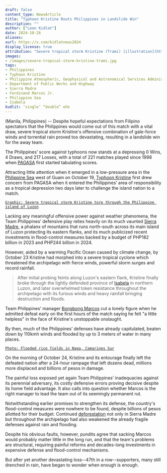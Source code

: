 ```yaml
---
draft: false
content_type: NewsArticle
title: "Typhoon Kristine Routs Philippines in Landslide Win"
description: ""
author: ["Leon Kidlat"]
date: 2024-10-26
aliases:
xurl: https://x.com/kidlatnews2024
display_license: true
attribution: "Severe tropical storm Kristine (Trami) [illustration](https://en.wikipedia.org/wiki/File:ECDM_20241023_TC_TRAMI.pdf) and flooded rice fields in Naga, Camarines Sur [photo](https://commons.wikimedia.org/wiki/File:Rice_fields_submerged_in_flooding_in_Naga,_Camarines_Sur.jpg) from Wikimedia."
images:
- /images/severe-tropical-storm-kristine-trami.jpg
tags:
- Philippines
- Typhoon Kristine
- Philippine Atmospheric, Geophysical and Astronomical Services Administration
- Department of Public Works and Highway
- Sierra Madre
- Ferdinand Marcos Jr.
- Philippine Sea
- Isabela
kudlit: ‘single’ “double” eñe
---
```

(Manila, Philippines) -- Despite hopeful expectations from Filipino spectators that the Philippines would come out of this match with a vital draw, severe tropical storm Kristine's offensive combination of gale-force winds and torrential rain proved too devastating, resulting in a landslide win for the away team.

The Philippines’ score against typhoons now stands at a depressing 0 Wins, 4 Draws, and 217 Losses, with a total of 221 matches played since 1998 when [PAGASA](/tags/philippine-atmospheric-geophysical-and-astronomical-services-administration) first started tabulating scores.

Attracting little attention when it emerged in a low-pressure area in the [Philippine Sea](/tags/philippine-sea) west of Guam on October 19, [Typhoon Kristine](/tags/typhoon-kristine) first drew concern from  PAGASA when it entered the Philippines’ area of responsibility as a tropical depression two days later to challenge the island nation to a match.

[`Graphic: Severe tropical storm Kristine tore through the Philippine island of Luzon`](/images/severe-tropical-storm-kristine-trami.jpg)

Lacking any meaningful offensive power against weather phenomena, the Team Philippines’ defensive play relies heavily on its much vaunted [Sierra Madre](/tags/sierra-madre), a phalanx of mountains that runs north-south across its main island of Luzon protecting its eastern flanks, and its much publicized recent investments in flood-control measures backed by a budget of PHP182 billion in 2023 and PHP244 billion in 2024.

However, aided by a warming Pacific Ocean caused by climate change, by October 23 Kristine had morphed into a severe tropical cyclone which threatened the archipelago with fierce winds, powerful storm surges and record rainfall.

>After initial probing feints along Luzon's eastern flank, Kristine finally broke through the lightly defended province of [Isabela](/tags/isabela) in northern Luzon, and later overwhelmed token resistance throughout the archipelago with its furious winds and heavy rainfall bringing destruction and floods.

Team Philippines’ manager [Bongbong Marcos](/tags/ferdinand-marcos-jr) cut a lonely figure when he admitted defeat early on the first hours of the match saying he felt "a little helpless" in the face of Kristine's unstoppable onslaught.

By then, much of the Philippines’ defenses have already capitulated, beaten down by 110kmh winds and flooded by up to 3 meters of water in many places.

[`Photo: Flooded rice fields in Naga, Camarines Sur`](/images/flooded-rice-fields-naga-camarines-sur.jpg)

On the morning of October 24, Kristine and its entourage finally left the defeated nation after a 24-hour rampage that left dozens dead, millions more displaced and billions of pesos in damage.

The painful loss exposed yet again Team Philippines’ inadequacies against its perennial adversary, its costly defensive errors proving decisive despite its home field advantage. It also calls into question whether Marcos is the right manager to lead the team out of its seemingly permanent rut.

Notwithstanding earlier promises to strengthen its defense, the country's flood-control measures were nowhere to be found, despite billions of pesos allotted for their budget. Continued [deforestation](https://kidl.at/news/philippine-senator-ronald-dela-rosa-declares-trees-communist-sympathizers-calls-for-complete-deforestation-of-mountains/) not only in Sierra Madre but throughout the archipelago had also weakened the already fragile defenses against rain and flooding.

Despite his obvious faults, however, pundits agree that sacking Marcos would probably matter little in the long run, and that the team's problems are structural, requiring painful reforms and decades-long investments in expensive defense and flood-control mechanisms.

But after yet another devastating loss--47th in a row--supporters, many still drenched in rain, have began to wonder when enough is enough.
